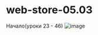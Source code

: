 # web-store-05.03
Начало(уроки 23 - 46)
![image](https://user-images.githubusercontent.com/113936244/222964049-48cde645-658c-4070-9795-477e722c908c.png)
